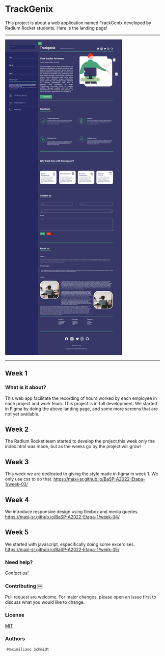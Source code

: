 # TrackGenix

This project is about a web application named TrackGenix developed by 
Radium Rocket students.
Here is the landing page!
______________________________________
![alt text](./week-02/img/Landing-Desktop-SideBar.png)
______________________________________
## Week 1

### What is it about?
This web app facilitate the recording of hours worked by each employee in each project and work team.
This project is in full development. We started in Figma by doing the above landing page, and some more screens that are not yet available.


## Week 2

The Radium Rocket team started to develop the project,this week only the index.html was made, but as the weeks go by the project will grow!


## Week 3

This week we are dedicated to giving the style made in figma in week 1.
We only use css to do that.
https://maxi-sr.github.io/BaSP-A2022-Etapa-1/week-03/

## Week 4

We introduce responsive design using flexbox and media queries.
https://maxi-sr.github.io/BaSP-A2022-Etapa-1/week-04/

## Week 5
We started with javascript, especifically doing some excercises.
https://maxi-sr.github.io/BaSP-A2022-Etapa-1/week-05/

### Need help?
*Contact us!*


### Contributing ￼

Pull request are welcome. For major changes, please open an issue first to discuss what you would like to change.

### License
[MIT](https://choosealicense.com/license/mit/)

### Authors
    -Maximiliano Schmidt
